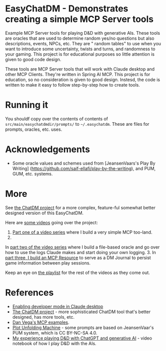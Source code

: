 # EasyChatDM - Demonstrates creating a simple MCP Server tools

Example MCP Server tools for playing D&amp;D with generative AIs. These tools
are oracles that are used to determine
random yes/no questions but also descriptions, events, NPCs, etc. They are "
random tables" to use when you want to
introduce some uncertainty, twists and turns, and randomness to your gaming.
This project is for educational
purposes so little attention is given to good code design.

These tools are MCP Server tools that will work with Claude desktop and other
MCP Clients. They're written in
Spring AI MCP. This project is for education, so no consideration is given to
good design. Instesd, the code is
written to make it easy to follow step-by-step how to create tools.

# Running it

You shouldf copy over the contents of contents of 
<code>src/main/easychatdmdir/prompts/</code> to <code>~/.easychatdm</code>. 
These are files for prompts, oracles, etc. uses.

# Acknowledgements

- Some oracle values and schemes used from [JeansenVaars's Play By Writing]
  (https://github.com/saif-ellafi/play-by-the-writing), 
  and PUM, GUM, etc. systems.

# More 

See [the ChatDM project](https://github.com/cote/chatdm/tree/main) for a more
complex, feature-ful somewhat better designed version of this EasyChatDM.

Here
are [some videos](https://www.youtube.com/playlist?list=PLk_5VqpWEtiWA4NtTC_QwTofEpd34fRFx)
going over the project:

1. [Part one of a video series](https://www.youtube.com/watch?v=iROihhd_OiI)
   where I build a very simple MCP
   too-land.
2.
In [part two of the video series](https://www.youtube.com/watch?v=VD1GFZgtzuI)
where I build a file-based oracle
and go over how to use the logs Claude makes and start doing your own logging.
3. In [part three, I build an MCP Resource](https://www.youtube.com/watch?v=b_vKjph8W2o) to serve as a DM Journal to
   persist game information between play sessions.

Keep an eye on
[the playlist](https://www.youtube.com/playlist?list=PLk_5VqpWEtiWA4NtTC_QwTofEpd34fRFx)
for the rest of the videos
as they come out.

# References

- [Enabling developer mode in Claude desktop](https://modelcontextprotocol.io/quickstart/user)
- [The ChatDM project](https://github.com/cote/chatdm/tree/main) - more
  sophisticated ChatDM tool that's better designed, has more tools, etc.
- [Dan Vega's MCP examples](https://github.com/danvega/dv-courses-mcp).
- [Plot Unfolding Machine](https://jeansenvaars.itch.io/plot-unfolding-machine) -
  some prompts are based on
  JeansenVaar's PUM system, which is CC BY-NC-SA 4.0.
- [My experience playing D&amp;D with ChatGPT and generative AI](https://www.youtube.com/playlist?list=PLk_5VqpWEtiWbS-AHbk6WxgMfnpYaIx3g) -
  video notebook of how I play D&amp;D with the AIs.